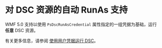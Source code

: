 # 对 DSC 资源的自动 RunAs 支持

WMF 5.0 支持以使用 `PsDscRunAsCredential` 属性指定的一组凭据为基础，运行**任意** DSC 资源。 

有关更多信息，请参阅 [使用用户凭据运行 DSC](../dsc/runAsUser.md)。

<!--HONumber=Jun16_HO4-->


